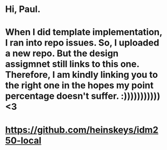 # Hi, Paul. 

# When I did template implementation, I ran into repo issues. So, I uploaded a new repo. But the design assigmnet still links to this one. Therefore, I am kindly linking you to the right one in the hopes my point percentage doesn't suffer. :))))))))))) <3

# https://github.com/heinskeys/idm250-local
